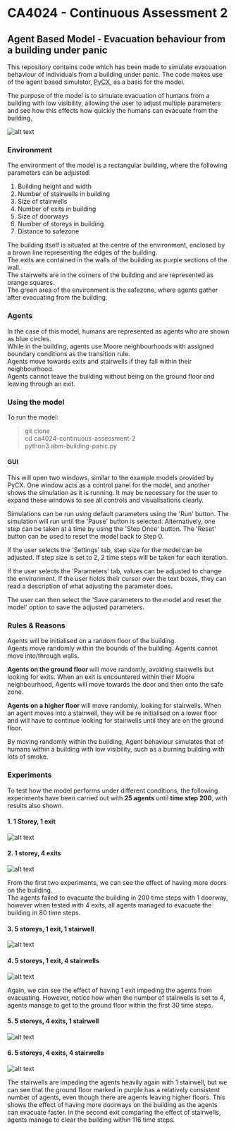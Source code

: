 # CA4024 - Continuous Assessment 2

## Agent Based Model - Evacuation behaviour from a building under panic

This repository contains code which has been made to simulate evacuation behaviour of individuals from a building under panic.
The code makes use of the agent based simulator, [PyCX](https://github.com/hsayama/PyCX), as a basis for the model.  

The purpose of the model is to simulate evacuation of humans from a building with low visibility, allowing the user to adjust multiple parameters and see how this effects how quickly the humans can evacuate from the building.  

![alt text](experiments/model-preview.png)

### Environment
The environment of the model is a rectangular building, where the following parameters can be adjusted:
1. Building height and width
2. Number of stairwells in building
3. Size of stairwells
4. Number of exits in building
5. Size of doorways
6. Number of storeys in building
7. Distance to safezone

The building itself is situated at the centre of the environment, enclosed by a brown line representing the edges of the building.  
The exits are contained in the walls of the building as purple sections of the wall.  
The stairwells are in the corners of the building and are represented as orange squares.  
The green area of the environment is the safezone, where agents gather after evacuating from the building.  

### Agents
In the case of this model, humans are represented as agents who are shown as blue circles.  
While in the building, agents use Moore neighbourhoods with assigned boundary conditions as the transition rule.  
Agents move towards exits and stairwells if they fall within their neighbourhood.  
Agents cannot leave the building without being on the ground floor and leaving through an exit.  

### Using the model

To run the model:

> git clone  
> cd ca4024-continuous-assessment-2  
> python3 abm-building-panic.py  

#### GUI

This will open two windows, similar to the example models provided by PyCX. One window acts as a control panel for the model, and another shows the simulation as it is running. It may be necessary for the user to expand these windows to see all controls and visualisations clearly.    

Simulations can be run using default parameters using the 'Run' button. The simulation will run until the 'Pause' button is selected.   Alternatively, one step can be taken at a time by using the 'Step Once' button. The 'Reset' button can be used to reset the model back to Step 0.  

If the user selects the 'Settings' tab, step size for the model can be adjusted. If step size is set to 2, 2 time steps will be taken for each iteration.  

If the user selects the 'Parameters' tab, values can be adjusted to change the environment. If the user holds their cursor over the text boxes, they can read a description of what adjusting the parameter does.  

The user can then select the 'Save parameters to the model and reset the model' option to save the adjusted parameters.  

### Rules & Reasons

Agents will be initialised on a random floor of the building.  
Agents move randomly within the bounds of the building. Agents cannot move into/through walls.  

<b> Agents on the ground floor </b> will move randomly, avoiding stairwells but looking for exits. When an exit is encountered within their Moore neighbourhood, Agents will move towards the door and then onto the safe zone.  

<b> Agents on a higher floor </b> will move randomly, looking for stairwells. When an agent moves into a stairwell, they will be re initialised on a lower floor and will have to continue looking for stairwells until they are on the ground floor.  

By moving randomly within the building, Agent behaviour simulates that of humans within a building with low visibility, such as a burning building with lots of smoke.  


### Experiments

To test how the model performs under different conditions, the following experiments have been carried out with <b>25 agents</b> until <b>time step 200</b>, with results also shown.  

#### 1. 1 Storey, 1 exit  
![alt text](experiments/experiment-1.png)
#### 2. 1 storey, 4 exits
![alt text](experiments/experiment-2.png)

From the first two experiments, we can see the effect of having more doors on the building.  
The agents failed to evacuate the building in 200 time steps with 1 doorway, however when tested with 4 exits, all agents managed to evacuate the building in 80 time steps.

#### 3. 5 storeys, 1 exit, 1 stairwell
![alt text](experiments/experiment-3.png)
#### 4. 5 storeys, 1 exit, 4 stairwells
![alt text](experiments/experiment-4.png)

Again, we can see the effect of having 1 exit impeding the agents from evacuating. However, notice how when the number of stairwells is set to 4, agents manage to get to the ground floor within the first 30 time steps.

#### 5. 5 storeys, 4 exits, 1 stairwell
![alt text](experiments/experiment-5.png)
#### 6. 5 storeys, 4 exits, 4 stairwells
![alt text](experiments/experiment-6.png)

The stairwells are impeding the agents heavily again with 1 stairwell, but we can see that the ground floor marked in purple has a relatively consistent number of agents, even though there are agents leaving higher floors. This shows the effect of having more doorways on the building as the agents can evacuate faster. In the second exit comparing the effect of stairwells, agents manage to clear the building within 116 time steps.
